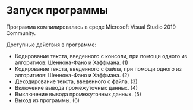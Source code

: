 # Запуск программы

Программа компилировалась в среде Microsoft Visual Studio 2019 Community.

Доступные действия в программе:

- Кодирование текста, введенного с консоли, при помощи одного из алгоритмов: Шеннона-Фано и Хаффмана. (1)
- Кодирование текста, введенного с файла, при помощи одного из алгоритмов: Шеннона-Фано и Хаффмана. (2)
- Декодирование текста, введенного с файла. (3)
- Включение вывода промежуточных данных. (4)
- Выключение вывода промежуточных данных. (5)
- Выход из программы. (6)
